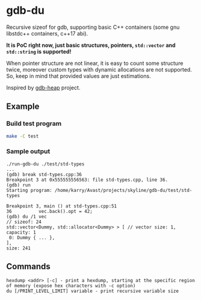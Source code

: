 # gdb-du
Recursive sizeof for gdb, supporting basic C++ containers (some gnu libstdc++ containers, c++17 abi). 

**It is PoC right now, just basic structures, pointers, `std::vector` and `std::string` is supported!**

When pointer structure are not linear, it is easy to count some structure twice,
moreover custom types with dynamic allocations are not supported. 
So, keep in mind that provided values are just estimations.

Inspired by [gdb-heap](https://github.com/rogerhu/gdb-heap) project.

## Example

### Build test program

```bash
make -C test
```

### Sample output

```gdb
./run-gdb-du ./test/std-types
...
(gdb) break std-types.cpp:36
Breakpoint 3 at 0x555555556563: file std-types.cpp, line 36.
(gdb) run
Starting program: /home/karry/Avast/projects/skyline/gdb-du/test/std-types 

Breakpoint 3, main () at std-types.cpp:51
36          vec.back().opt = 42;
(gdb) du /1 vec
// sizeof: 24
std::vector<Dummy, std::allocator<Dummy> > [ // vector size: 1, capacity: 1
 0: Dummy { ... },
],
size: 241
```

## Commands

```gdb
hexdump <addr> [-c] - print a hexdump, starting at the specific region of memory (expose hex characters with -c option)
du [/PRINT_LEVEL_LIMIT] variable - print recursive variable size
```
